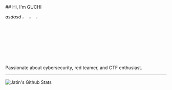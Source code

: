 <link rel="stylesheet" href="https://cdnjs.cloudflare.com/ajax/libs/font-awesome/5.15.3/css/all.min.css" integrity="sha512-IvqJTzwt9Hz5X1vh1cAePb7OfxzH87w2b5C2ONiAJtI/Bhy3LH6BycY/2xrCeNmSvIVJQF/6h47yF5RMah3s5Q==" crossorigin="anonymous" />
## Hi, I'm GUCHI


  <i class="fab fa-github">asdasd</i> 
  [<img src="https://img.icons8.com/color/48/000000/twitter.png" width="3.5%"/>](https://twitter.com/olivier_boschko)
  [<img src="https://img.icons8.com/color/48/000000/linkedin.png" width="3.5%"/>](https://www.linkedin.com/in//)
  [<img src="https://img.icons8.com/fluent/48/000000/instagram-new.png" width="3.5%"/>](https://www.instagram.com//)
  
Passionate about cybersecurity, red teamer, and CTF enthusiast.

----

<img align="left" alt="Jatin's Github Stats" src="https://github-readme-stats.vercel.app/api?username=OlivierLaflamme&show_icons=true&hide_border=true" />                   

